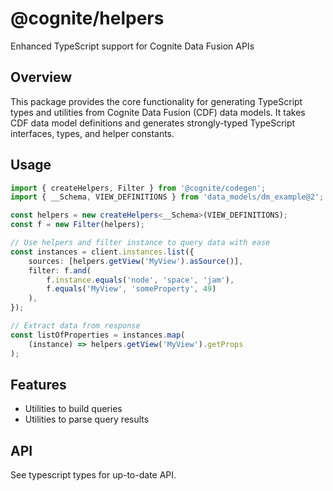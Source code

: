 # @cognite/helpers

Enhanced TypeScript support for Cognite Data Fusion APIs

## Overview

This package provides the core functionality for generating TypeScript types and utilities from Cognite Data Fusion (CDF) data models. It takes CDF data model definitions and generates strongly-typed TypeScript interfaces, types, and helper constants.

## Usage

```typescript
import { createHelpers, Filter } from '@cognite/codegen';
import { __Schema, VIEW_DEFINITIONS } from 'data_models/dm_example@2';

const helpers = new createHelpers<__Schema>(VIEW_DEFINITIONS);
const f = new Filter(helpers);

// Use helpers and filter instance to query data with ease
const instances = client.instances.list({
	sources: [helpers.getView('MyView').asSource()],
	filter: f.and(
		f.instance.equals('node', 'space', 'jam'),
		f.equals('MyView', 'someProperty', 49)
	),
});

// Extract data from response
const listOfProperties = instances.map(
	(instance) => helpers.getView('MyView').getProps
);
```

## Features

- Utilities to build queries
- Utilities to parse query results

## API

See typescript types for up-to-date API.
